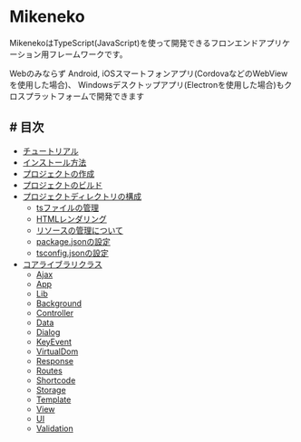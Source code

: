 # Mikeneko 

MikenekoはTypeScript(JavaScript)を使って開発できるフロンエンドアプリケーション用フレームワークです。  

Webのみならず Android, iOSスマートフォンアプリ(CordovaなどのWebViewを使用した場合)、 
Windowsデスクトップアプリ(Electronを使用した場合)もクロスプラットフォームで開発できます

## # 目次

- [チュートリアル](tutorial.md)
- [インストール方法](installation.md)
- [プロジェクトの作成](create.md)
- [プロジェクトのビルド](build.md)
- [プロジェクトディレクトリの構成](structure.md)
    - [tsファイルの管理](app.md)
    - [HTMLレンダリング](html.md)
    - [リソースの管理について](resource.md)
    - [package.jsonの設定](packagejson.md)
    - [tsconfig.jsonの設定](tsconfig.md)
- [コアライブラリクラス](corelib.md)
    - [Ajax](ajax.md)
    - [App](app.md)
    - [Lib](lib.md)
    - [Background](background.md)
    - [Controller](controller.md)
    - [Data](data.md)
    - [Dialog](dialog.md)
    - [KeyEvent](keyevent.md)
    - [VirtualDom](virtualdom.md)
    - [Response](response.md)
    - [Routes](routes.md)
    - [Shortcode](shortcode.md)
    - [Storage](storage.md)
    - [Template](template.md)
    - [View](view.md)
    - [UI](ui.md)
    - [Validation](validation.md)

